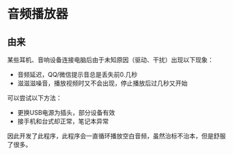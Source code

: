 # 音频播放器

## 由来
某些耳机、音响设备连接电脑后由于未知原因（驱动、干扰）出现以下现象：
* 音频延迟，QQ/微信提示音总是丢失前0.几秒
* 滋滋滋噪音，播放视频时又不会出现，停止播放后过几秒又开始

可以尝试以下方法：

* 更换USB电源为插头，部分设备有效
* 接手机和台式却正常，笔记本异常

因此开发了此程序，此程序会一直循环播放空白音频，虽然治标不治本，但是舒服了很多。